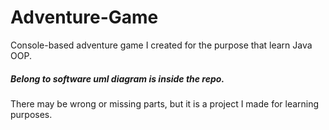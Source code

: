 # Adventure-Game  
Console-based adventure game I created for the purpose that learn Java OOP.
##### Belong to software uml diagram is inside the repo.

There may be wrong or missing parts, but it is a project I made for learning purposes.
